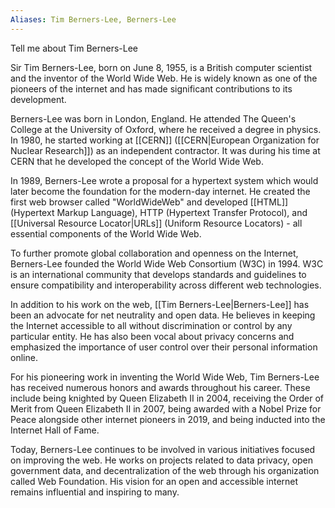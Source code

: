 ```yaml
---
Aliases: Tim Berners-Lee, Berners-Lee
---
```

Tell me about Tim Berners-Lee

Sir Tim Berners-Lee, born on June 8, 1955, is a British computer scientist and the inventor of the World Wide Web. He is widely known as one of the pioneers of the internet and has made significant contributions to its development.

Berners-Lee was born in London, England. He attended The Queen's College at the University of Oxford, where he received a degree in physics. In 1980, he started working at [[CERN]] ([[CERN|European Organization for Nuclear Research]]) as an independent contractor. It was during his time at CERN that he developed the concept of the World Wide Web.

In 1989, Berners-Lee wrote a proposal for a hypertext system which would later become the foundation for the modern-day internet. He created the first web browser called "WorldWideWeb" and developed [[HTML]] (Hypertext Markup Language), HTTP (Hypertext Transfer Protocol), and [[Universal Resource Locator|URLs]] (Uniform Resource Locators) - all essential components of the World Wide Web.

To further promote global collaboration and openness on the Internet, Berners-Lee founded the World Wide Web Consortium (W3C) in 1994. W3C is an international community that develops standards and guidelines to ensure compatibility and interoperability across different web technologies.

In addition to his work on the web, [[Tim Berners-Lee|Berners-Lee]] has been an advocate for net neutrality and open data. He believes in keeping the Internet accessible to all without discrimination or control by any particular entity. He has also been vocal about privacy concerns and emphasized the importance of user control over their personal information online.

For his pioneering work in inventing the World Wide Web, Tim Berners-Lee has received numerous honors and awards throughout his career. These include being knighted by Queen Elizabeth II in 2004, receiving the Order of Merit from Queen Elizabeth II in 2007, being awarded with a Nobel Prize for Peace alongside other internet pioneers in 2019, and being inducted into the Internet Hall of Fame.

Today, Berners-Lee continues to be involved in various initiatives focused on improving the web. He works on projects related to data privacy, open government data, and decentralization of the web through his organization called Web Foundation. His vision for an open and accessible internet remains influential and inspiring to many.
